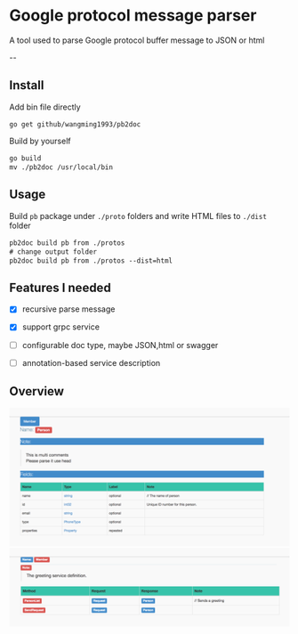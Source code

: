 # Google protocol message parser

A tool used to parse Google protocol buffer message to JSON or html

--

## Install

Add bin file directly

```
go get github/wangming1993/pb2doc
```

Build by yourself

```
go build
mv ./pb2doc /usr/local/bin
```

## Usage

Build `pb` package under `./proto` folders and write HTML files to `./dist` folder

```
pb2doc build pb from ./protos
# change output folder
pb2doc build pb from ./protos --dist=html
```

## Features I needed

- [X] recursive parse message
- [X] support grpc service
- [ ] configurable doc type, maybe JSON,html or swagger
- [ ] annotation-based service description


## Overview

![](doc/img/message_person.png)
![](doc/img/service_man.png)
